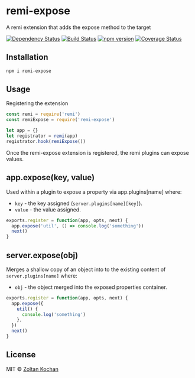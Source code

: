 # remi-expose

A remi extension that adds the expose method to the target

[![Dependency Status](https://david-dm.org/remijs/remi-expose/status.svg?style=flat)](https://david-dm.org/remijs/remi-expose)
[![Build Status](https://travis-ci.org/remijs/remi-expose.svg?branch=master)](https://travis-ci.org/remijs/remi-expose)
[![npm version](https://badge.fury.io/js/remi-expose.svg)](http://badge.fury.io/js/remi-expose)
[![Coverage Status](https://coveralls.io/repos/remijs/remi-expose/badge.svg?branch=master&service=github)](https://coveralls.io/github/remijs/remi-expose?branch=master)


## Installation

``` sh
npm i remi-expose
```


## Usage

Registering the extension

```js
const remi = require('remi')
const remiExpose = require('remi-expose')

let app = {}
let registrator = remi(app)
registrator.hook(remiExpose())
```

Once the remi-expose extension is registered, the remi plugins can expose values.

## app.expose(key, value)

Used within a plugin to expose a property via app.plugins[name] where:

* `key` - the key assigned (`server.plugins[name][key]`).
* `value` - the value assigned.

```js
exports.register = function(app, opts, next) {
  app.expose('util', () => console.log('something'))
  next()
}
```


## server.expose(obj)

Merges a shallow copy of an object into to the existing content of `server.plugins[name]` where:

* `obj` - the object merged into the exposed properties container.

```js
exports.register = function(app, opts, next) {
  app.expose({
    util() {
      console.log('something')
    },
  })
  next()
}
```


## License

MIT © [Zoltan Kochan](https://github.com/zkochan)
